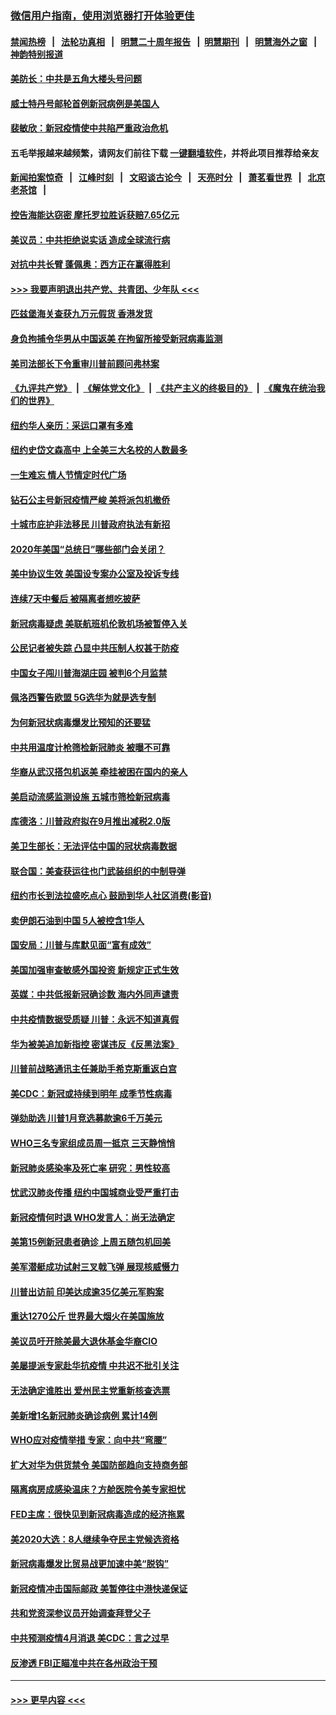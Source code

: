 ### [微信用户指南，使用浏览器打开体验更佳](https://github.com/gfw-breaker/banned-news1/blob/master/indexes/wechat-guide.md?t=0)
#### [禁闻热榜](热点新闻.md?t=0)  &nbsp;&nbsp;|&nbsp;&nbsp; [法轮功真相](https://github.com/gfw-breaker/truth/blob/master/README.md?t=0) &nbsp;&nbsp;|&nbsp;&nbsp; [明慧二十周年报告](https://github.com/gfw-breaker/mh-reports/blob/master/README.md?t=0) &nbsp;&nbsp;|&nbsp;&nbsp;[明慧期刊](https://github.com/gfw-breaker/mh-qikan) &nbsp;&nbsp;|&nbsp;&nbsp; [明慧海外之窗](https://github.com/gfw-breaker/mh-news/blob/master/README.md?t=0) &nbsp;&nbsp;|&nbsp;&nbsp; [神韵特别报道](https://github.com/gfw-breaker/mh-news/blob/master/shenyun.md?t=0)
#### [美防长：中共是五角大楼头号问题](../pages/nsc412/n11871768.md?t=02160902) 
#### [威士特丹号邮轮首例新冠病例是美国人](../pages/nsc412/n11871731.md?t=02160902) 
#### [裴敏欣：新冠疫情使中共陷严重政治危机](../pages/nsc412/n11871514.md?t=02160902) 
#### 五毛举报越来越频繁，请网友们前往下载 [一键翻墙软件](https://github.com/gfw-breaker/ssr-accounts)，并将此项目推荐给亲友
#### [新闻拍案惊奇](https://github.com/gfw-breaker/banned-news1/blob/master/pages/link4.md) &nbsp;&nbsp;|&nbsp;&nbsp; [江峰时刻](https://github.com/gfw-breaker/banned-news1/blob/master/pages/link4.md) &nbsp;&nbsp;|&nbsp;&nbsp; [文昭谈古论今](https://github.com/gfw-breaker/banned-news1/blob/master/pages/link4.md) &nbsp;&nbsp;|&nbsp;&nbsp; [天亮时分](https://github.com/gfw-breaker/banned-news1/blob/master/pages/link4.md) &nbsp;&nbsp;|&nbsp;&nbsp; [萧茗看世界](https://github.com/gfw-breaker/banned-news1/blob/master/pages/link4.md) &nbsp;&nbsp;|&nbsp;&nbsp; [北京老茶馆](https://github.com/gfw-breaker/banned-news1/blob/master/pages/link4.md) &nbsp;&nbsp;|&nbsp;&nbsp; 
#### [控告海能达窃密 摩托罗拉胜诉获赔7.65亿元](../pages/nsc412/n11871594.md?t=02160902) 
#### [美议员：中共拒绝说实话 造成全球流行病](../pages/nsc412/n11871582.md?t=02160902) 
#### [对抗中共长臂 蓬佩奥：西方正在赢得胜利](../pages/nsc412/n11871500.md?t=02160902) 
#### [>>> 我要声明退出共产党、共青团、少年队 <<<](https://github.com/begood0513/goodnews/blob/master/quit/letter.md) 
#### [匹兹堡海关查获九万元假货 香港发货](../pages/nsc412/n11870716.md?t=02160902) 
#### [身负拘捕令华男从中国返美  在拘留所接受新冠病毒监测](../pages/nsc412/n11870710.md?t=02160902) 
#### [美司法部长下令重审川普前顾问弗林案](../pages/nsc412/n11870258.md?t=02160902) 
#### [《九评共产党》](https://github.com/begood0513/9ping.md/blob/master/README.md) &nbsp;|&nbsp; [《解体党文化》](../../../../jtdwh.md/blob/master/README.md)  &nbsp;|&nbsp; [《共产主义的终极目的》](../../../../gczydzjmd.md/blob/master/README.md) &nbsp;|&nbsp; [《魔鬼在统治我们的世界》](../../../../mgztzwmdsj.md/blob/master/README.md) 
#### [纽约华人亲历：采运口罩有多难](../pages/nsc412/n11870531.md?t=02160902) 
#### [纽约史岱文森高中  上全美三大名校的人数最多](../pages/nsc412/n11870557.md?t=02160902) 
#### [一生难忘 情人节情定时代广场](../pages/nsc412/n11870536.md?t=02160902) 
#### [钻石公主号新冠疫情严峻 美将派包机撤侨](../pages/nsc412/n11870505.md?t=02160902) 
#### [十城市庇护非法移民 川普政府执法有新招](../pages/nsc412/n11870410.md?t=02160902) 
#### [2020年美国“总统日”哪些部门会关闭？](../pages/nsc412/n11870148.md?t=02160902) 
#### [美中协议生效 美国设专案办公室及投诉专线](../pages/nsc412/n11870266.md?t=02160902) 
#### [连续7天中餐后 被隔离者想吃披萨](../pages/nsc412/n11870243.md?t=02160902) 
#### [新冠病毒疑虑 美联航班机伦敦机场被暂停入关](../pages/nsc412/n11870015.md?t=02160902) 
#### [公民记者被失踪 凸显中共压制人权甚于防疫](../pages/nsc412/n11870042.md?t=02160902) 
#### [中国女子闯川普海湖庄园 被判6个月监禁](../pages/nsc412/n11869919.md?t=02160902) 
#### [佩洛西警告欧盟 5G选华为就是选专制](../pages/nsc412/n11869898.md?t=02160902) 
#### [为何新冠状病毒爆发比预知的还要猛](../pages/nsc412/n11869828.md?t=02160902) 
#### [中共用温度计枪筛检新冠肺炎 被曝不可靠](../pages/nsc412/n11869707.md?t=02160902) 
#### [华裔从武汉搭包机返美 牵挂被困在国内的亲人](../pages/nsc412/n11869711.md?t=02160902) 
#### [美启动流感监测设施 五城市筛检新冠病毒](../pages/nsc412/n11869689.md?t=02160902) 
#### [库德洛：川普政府拟在9月推出减税2.0版](../pages/nsc412/n11869627.md?t=02160902) 
#### [美卫生部长：无法评估中国的冠状病毒数据](../pages/nsc412/n11869301.md?t=02160902) 
#### [联合国：美查获运往也门武装组织的中制导弹](../pages/nsc412/n11868677.md?t=02160902) 
#### [纽约市长到法拉盛吃点心  鼓励到华人社区消费(影音)](../pages/nsc412/n11868197.md?t=02160902) 
#### [卖伊朗石油到中国  5人被控含1华人](../pages/nsc412/n11867988.md?t=02160902) 
#### [国安局：川普与库默见面“富有成效”](../pages/nsc412/n11867976.md?t=02160902) 
#### [美国加强审查敏感外国投资 新规定正式生效](../pages/nsc412/n11868041.md?t=02160902) 
#### [英媒：中共低报新冠确诊数 海内外同声谴责](../pages/nsc412/n11867421.md?t=02160902) 
#### [中共疫情数据受质疑 川普：永远不知道真假](../pages/nsc412/n11867195.md?t=02160902) 
#### [华为被美追加新指控 密谋违反《反黑法案》](../pages/nsc412/n11867191.md?t=02160902) 
#### [川普前战略通讯主任兼助手希克斯重返白宫](../pages/nsc412/n11867104.md?t=02160902) 
#### [美CDC：新冠或持续到明年 成季节性病毒](../pages/nsc412/n11867279.md?t=02160902) 
#### [弹劾助选 川普1月竞选募款逾6千万美元](../pages/nsc412/n11866950.md?t=02160902) 
#### [WHO三名专家组成员周一抵京 三天静悄悄](../pages/nsc412/n11866947.md?t=02160902) 
#### [新冠肺炎感染率及死亡率 研究：男性较高](../pages/nsc412/n11866956.md?t=02160902) 
#### [忧武汉肺炎传播 纽约中国城商业受严重打击](../pages/nsc412/n11866902.md?t=02160902) 
#### [新冠疫情何时退 WHO发言人：尚无法确定](../pages/nsc412/n11866864.md?t=02160902) 
#### [美第15例新冠患者确诊 上周五随包机回美](../pages/nsc412/n11866852.md?t=02160902) 
#### [美军潜艇成功试射三叉戟飞弹 展现核威慑力](../pages/nsc412/n11866046.md?t=02160902) 
#### [川普出访前 印美达成逾35亿美元军购案](../pages/nsc412/n11865444.md?t=02160902) 
#### [重达1270公斤 世界最大烟火在美国施放](../pages/nsc412/n11865198.md?t=02160902) 
#### [美议员吁开除美最大退休基金华裔CIO](../pages/nsc412/n11865230.md?t=02160902) 
#### [美屡提派专家赴华抗疫情 中共迟不批引关注](../pages/nsc412/n11864719.md?t=02160902) 
#### [无法确定谁胜出 爱州民主党重新核查选票](../pages/nsc412/n11864830.md?t=02160902) 
#### [美新增1名新冠肺炎确诊病例 累计14例](../pages/nsc412/n11864893.md?t=02160902) 
#### [WHO应对疫情举措 专家：向中共“弯腰”](../pages/nsc412/n11864727.md?t=02160902) 
#### [扩大对华为供货禁令 美国防部趋向支持商务部](../pages/nsc412/n11864773.md?t=02160902) 
#### [隔离病房成感染温床？方舱医院令美专家担忧](../pages/nsc412/n11864575.md?t=02160902) 
#### [FED主席：很快见到新冠病毒造成的经济拖累](../pages/nsc412/n11864507.md?t=02160902) 
#### [美2020大选：8人继续争夺民主党候选资格](../pages/nsc412/n11864327.md?t=02160902) 
#### [新冠病毒爆发比贸易战更加速中美“脱钩”](../pages/nsc412/n11864470.md?t=02160902) 
#### [新冠疫情冲击国际邮政 美暂停往中港快递保证](../pages/nsc412/n11864207.md?t=02160902) 
#### [共和党资深参议员开始调查拜登父子](../pages/nsc412/n11863984.md?t=02160902) 
#### [中共预测疫情4月消退 美CDC：言之过早](../pages/nsc412/n11864310.md?t=02160902) 
#### [反渗透 FBI正瞄准中共在各州政治干预](../pages/nsc412/n11864300.md?t=02160902) 

----
#### [ >>> 更早内容 <<< ](../indexes/nsc412-earlier.md)
